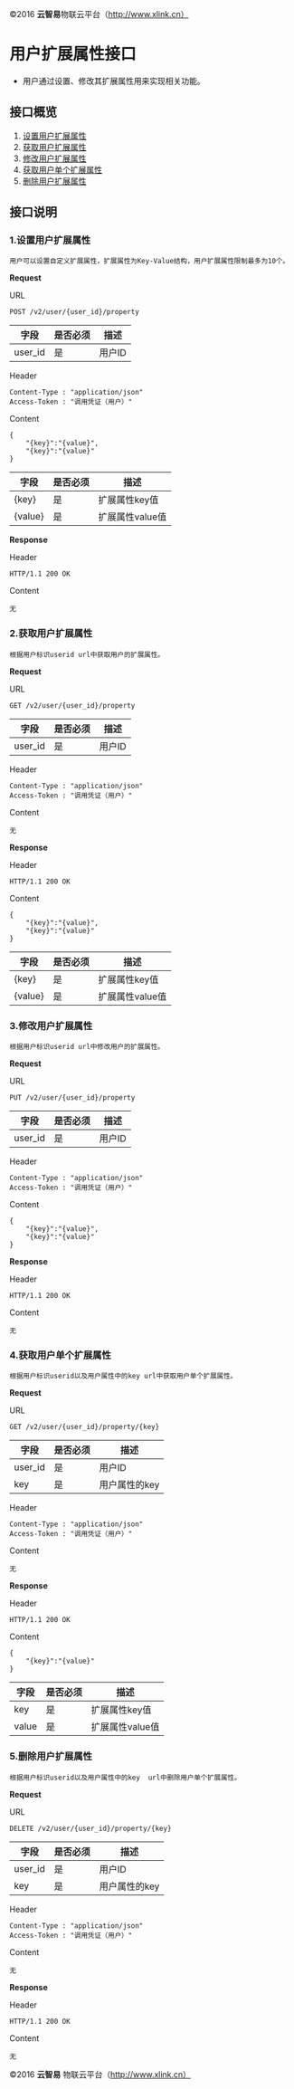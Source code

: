 ©2016  **云智易**物联云平台（http://www.xlink.cn）


# 用户扩展属性接口

* 用户通过设置、修改其扩展属性用来实现相关功能。

## 接口概览

1. [设置用户扩展属性](#setUserProperties)
2. [获取用户扩展属性](#getUserProperties)
3. [修改用户扩展属性](#modifyUserProperties)
4. [获取用户单个扩展属性](#getSingleUserProperties)
5. [删除用户扩展属性](#deleteUserProperties)

## 接口说明

### **<a name="setUserProperties">1.设置用户扩展属性</a>**

	用户可以设置自定义扩展属性，扩展属性为Key-Value结构，用户扩展属性限制最多为10个。

**Request**

URL

	POST /v2/user/{user_id}/property

字段	| 是否必须 | 描述
---- | ---- | ----
user_id | 是 | 用户ID

Header

	Content-Type : "application/json"
	Access-Token : "调用凭证（用户）"

Content

	{
	    "{key}":"{value}",
	    "{key}":"{value}"
	}

字段 | 是否必须 | 描述
---- | ---- | ----
{key} |是 | 扩展属性key值
{value} | 是	 | 扩展属性value值

**Response**

Header

	HTTP/1.1 200 OK

Content

	无


### **<a name="getUserProperties">2.获取用户扩展属性</a>**


	根据用户标识userid url中获取用户的扩展属性。

**Request**

URL

	GET /v2/user/{user_id}/property

字段	| 是否必须 | 描述
---- | ---- | ----
user_id | 是 | 用户ID

Header

	Content-Type : "application/json"
	Access-Token : "调用凭证（用户）"

Content

	无

**Response**

Header

	HTTP/1.1 200 OK

Content

	{
	    "{key}":"{value}",
	    "{key}":"{value}"
	}

字段 | 是否必须 | 描述
---- | ---- | ----
{key} | 是 | 扩展属性key值
{value} | 是	 | 扩展属性value值


### **<a name="modifyUserProperties">3.修改用户扩展属性</a>**

	根据用户标识userid url中修改用户的扩展属性。

**Request**

URL

	PUT /v2/user/{user_id}/property

字段	| 是否必须 | 描述
---- | ---- | ----
user_id | 是 | 用户ID

Header

	Content-Type : "application/json"
	Access-Token : "调用凭证（用户）"

Content

	{
	    "{key}":"{value}",
	    "{key}":"{value}"
	}

**Response**

Header

	HTTP/1.1 200 OK

Content

	无


### **<a name="getSingleUserProperties">4.获取用户单个扩展属性</a>**

	根据用户标识userid以及用户属性中的key url中获取用户单个扩展属性。

**Request**

URL

	GET /v2/user/{user_id}/property/{key}

字段	| 是否必须 | 描述
---- | ---- | ----
user_id | 是 | 用户ID
key | 是 | 用户属性的key

Header

	Content-Type : "application/json"
	Access-Token : "调用凭证（用户）"

Content

	无

**Response**

Header

	HTTP/1.1 200 OK

Content

	{
	    "{key}":"{value}"
	}

字段 | 是否必须 | 描述
---- | ---- | ----
key | 是| 扩展属性key值
value | 是 | 扩展属性value值


### **<a name="deleteUserProperties">5.删除用户扩展属性</a>**

	根据用户标识userid以及用户属性中的key  url中删除用户单个扩展属性。

**Request**

URL

	DELETE /v2/user/{user_id}/property/{key}

字段	| 是否必须 | 描述
---- | ---- | ----
user_id | 是 | 用户ID
key | 是 | 用户属性的key


Header

	Content-Type : "application/json"
	Access-Token : "调用凭证（用户）"

Content

	无

**Response**

Header

	HTTP/1.1 200 OK

Content

	无


©2016  **云智易** 物联云平台（http://www.xlink.cn）
